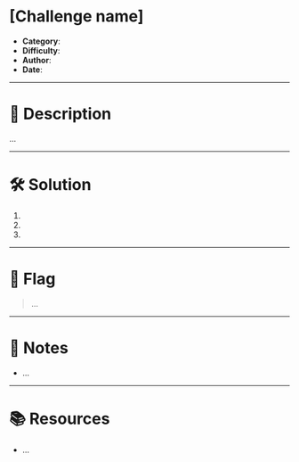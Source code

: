 # [Challenge name]
- **Category**:
- **Difficulty**:
- **Author**:
- **Date**:

---

# 📝 Description
...

---

# 🛠 Solution
1. 
2. 
3. 

---

# 🏁 Flag
> ...

---

# 📄 Notes
- ...

---

# 📚 Resources
- ...
